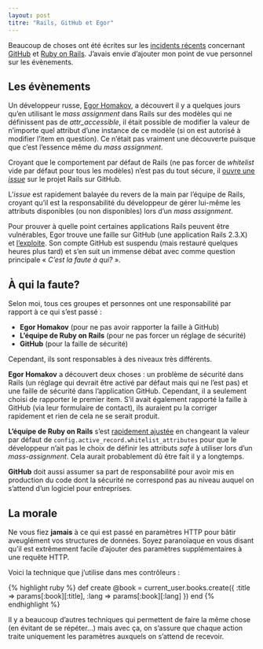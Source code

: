 ```yaml
---
layout: post
titre: "Rails, GitHub et Egor"
---
```


Beaucoup de choses ont été écrites sur les [incidents récents](https://github.com/blog/1068-public-key-security-vulnerability-and-mitigation) concernant [GitHub](https://github.com) et [Ruby on Rails](http://rubyonrails.org). J’avais envie d’ajouter mon point de vue personnel sur les évènements.

## Les évènements

Un développeur russe, [Egor Homakov](https://github.com/homakov), a découvert il y a quelques jours qu’en utilisant le *mass assignment* dans Rails sur des modèles qui ne définissent pas de *attr_accessible*, il était possible de modifier la valeur de n’importe quel attribut d’une instance de ce modèle (si on est autorisé à modifier l’item en question). Ce n’était pas vraiment une découverte puisque que c’est l’essence même du *mass assignment*.

Croyant que le comportement par défaut de Rails (ne pas forcer de *whitelist* vide par défaut pour tous les modèles) n’est pas du tout sécure, il [ouvre une *issue*](https://github.com/rails/rails/issues/5228) sur le projet Rails sur GitHub.

L’*issue* est rapidement balayée du revers de la main par l’équipe de Rails, croyant qu’il est la responsabilité du développeur de gérer lui-même les attributs disponibles (ou non disponibles) lors d’un *mass assignment*.

Pour prouver à quelle point certaines applications Rails peuvent être vulnérables, Egor trouve une faille sur GitHub (une application Rails 2.3.X) et [l’exploite](https://github.com/rails/rails/issues/5239). Son compte GitHub est suspendu (mais restauré quelques heures plus tard) et s’en suit un immense débat avec comme question principale « *C’est la faute à qui?* ».

## À qui la faute?

Selon moi, tous ces groupes et personnes ont une responsabilité par rapport à ce qui s’est passé :

* **Egor Homakov** (pour ne pas avoir rapporter la faille à GitHub)
* **L’équipe de Ruby on Rails** (pour ne pas forcer un réglage de sécurité)
* **GitHub** (pour la faille de sécurité)

Cependant, ils sont responsables à des niveaux très différents.

**Egor Homakov** a découvert deux choses : un problème de sécurité dans Rails (un réglage qui devrait être activé par défaut mais qui ne l’est pas) et une faille de sécurité dans l’application GitHub. Cependant, il a seulement choisi de rapporter le premier item. S’il avait également rapporté la faille à GitHub (via leur formulaire de contact), ils auraient pu la corriger rapidement et rien de cela ne se serait produit.

**L’équipe de Ruby on Rails** s’est [rapidement ajustée](https://github.com/rails/rails/commit/641a4f62405cc2765424320932902ed8076b5d38) en changeant la valeur par défaut de `config.active_record.whitelist_attributes` pour que le développeur n’ait pas le choix de définir les attributs *safe* à utiliser lors d’un *mass-assignment*. Cela aurait probablement dû être fait il y a longtemps.

**GitHub** doit aussi assumer sa part de responsabilité pour avoir mis en production du code dont la sécurité ne correspond pas au niveau auquel on s’attend d’un logiciel pour entreprises.

## La morale

Ne vous fiez **jamais** à ce qui est passé en paramètres HTTP pour bâtir aveuglément vos structures de données. Soyez paranoïaque en vous disant qu’il est extrêmement facile d’ajouter des paramètres supplémentaires à une requête HTTP.

Voici la technique que j’utilise dans mes contrôleurs :

{% highlight ruby %}
def create
    @book = current_user.books.create({
    :title => params[:book][:title],
    :lang => params[:book][:lang]
    })
end
{% endhighlight %}
    
Il y a beaucoup d’autres techniques qui permettent de faire la même chose (en évitant de se répéter…) mais avec ça, on s’assure que chaque action traite uniquement les paramètres auxquels on s’attend de recevoir.
